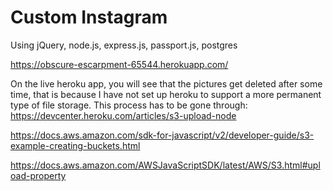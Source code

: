 # Custom Instagram

Using jQuery, node.js, express.js, passport.js, postgres

https://obscure-escarpment-65544.herokuapp.com/

On the live heroku app, you will see that the pictures get deleted after some time, that is because I have not set up heroku to support a more permanent type of file storage. This process has to be gone through: https://devcenter.heroku.com/articles/s3-upload-node

https://docs.aws.amazon.com/sdk-for-javascript/v2/developer-guide/s3-example-creating-buckets.html

https://docs.aws.amazon.com/AWSJavaScriptSDK/latest/AWS/S3.html#upload-property